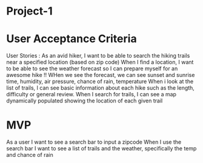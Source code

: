 # Project-1


# User Acceptance Criteria 

User Stories : 
As an avid hiker, I want to be able to search the hiking trails near a specified location (based on zip code)
When I find a location, I want to be able to see the weather forecast so I can prepare myself for an awesome hike !!
WHen we see the forecast, we can see sunset and sunrise time, humidity, air pressure, chance of rain, temperature 
When i look at the list of trails, I can see basic information about each hike such as the length, difficulty or general review.
When I search for trails, I can see a map dynamically populated showing the location of each given trail



# MVP 

As a user I want to see a search bar to input a zipcode
When I use the search bar I want to see a list of trails and the weather, specifically the temp and chance of rain
